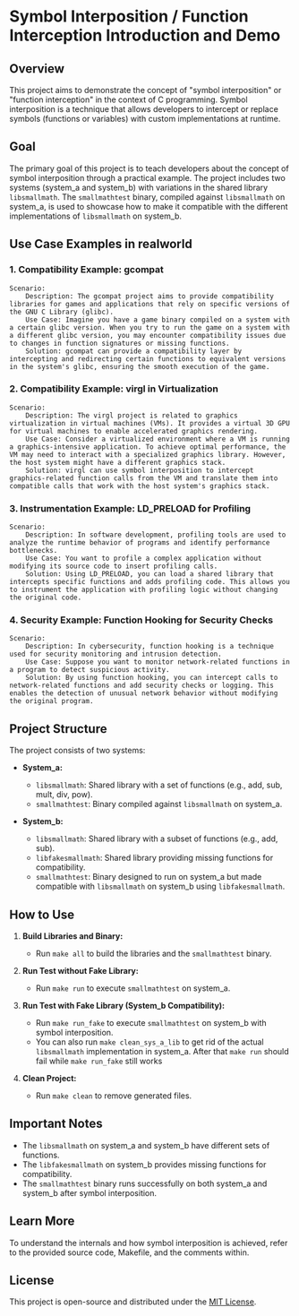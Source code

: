 # Symbol Interposition / Function Interception Introduction and Demo

## Overview

This project aims to demonstrate the concept of "symbol interposition" or "function interception" in the context of C programming. Symbol interposition is a technique that allows developers to intercept or replace symbols (functions or variables) with custom implementations at runtime.

## Goal

The primary goal of this project is to teach developers about the concept of symbol interposition through a practical example. The project includes two systems (system_a and system_b) with variations in the shared library `libsmallmath`. The `smallmathtest` binary, compiled against `libsmallmath` on system_a, is used to showcase how to make it compatible with the different implementations of `libsmallmath` on system_b.

## Use Case Examples in realworld

### 1. Compatibility Example: gcompat

    Scenario:
        Description: The gcompat project aims to provide compatibility libraries for games and applications that rely on specific versions of the GNU C Library (glibc).
        Use Case: Imagine you have a game binary compiled on a system with a certain glibc version. When you try to run the game on a system with a different glibc version, you may encounter compatibility issues due to changes in function signatures or missing functions.
        Solution: gcompat can provide a compatibility layer by intercepting and redirecting certain functions to equivalent versions in the system's glibc, ensuring the smooth execution of the game.

### 2. Compatibility Example: virgl in Virtualization

    Scenario:
        Description: The virgl project is related to graphics virtualization in virtual machines (VMs). It provides a virtual 3D GPU for virtual machines to enable accelerated graphics rendering.
        Use Case: Consider a virtualized environment where a VM is running a graphics-intensive application. To achieve optimal performance, the VM may need to interact with a specialized graphics library. However, the host system might have a different graphics stack.
        Solution: virgl can use symbol interposition to intercept graphics-related function calls from the VM and translate them into compatible calls that work with the host system's graphics stack.

### 3. Instrumentation Example: LD_PRELOAD for Profiling

    Scenario:
        Description: In software development, profiling tools are used to analyze the runtime behavior of programs and identify performance bottlenecks.
        Use Case: You want to profile a complex application without modifying its source code to insert profiling calls.
        Solution: Using LD_PRELOAD, you can load a shared library that intercepts specific functions and adds profiling code. This allows you to instrument the application with profiling logic without changing the original code.

### 4. Security Example: Function Hooking for Security Checks

    Scenario:
        Description: In cybersecurity, function hooking is a technique used for security monitoring and intrusion detection.
        Use Case: Suppose you want to monitor network-related functions in a program to detect suspicious activity.
        Solution: By using function hooking, you can intercept calls to network-related functions and add security checks or logging. This enables the detection of unusual network behavior without modifying the original program.

## Project Structure

The project consists of two systems:

- **System_a:**
  - `libsmallmath`: Shared library with a set of functions (e.g., add, sub, mult, div, pow).
  - `smallmathtest`: Binary compiled against `libsmallmath` on system_a.

- **System_b:**
  - `libsmallmath`: Shared library with a subset of functions (e.g., add, sub).
  - `libfakesmallmath`: Shared library providing missing functions for compatibility.
  - `smallmathtest`: Binary designed to run on system_a but made compatible with `libsmallmath` on system_b using `libfakesmallmath`.

## How to Use

1. **Build Libraries and Binary:**
   - Run `make all` to build the libraries and the `smallmathtest` binary.

2. **Run Test without Fake Library:**
   - Run `make run` to execute `smallmathtest` on system_a.

3. **Run Test with Fake Library (System_b Compatibility):**
   - Run `make run_fake` to execute `smallmathtest` on system_b with symbol interposition.
   - You can also run `make clean_sys_a_lib` to get rid of the actual `libsmallmath` implementation in system_a. After that `make run` should fail while `make run_fake` still works

4. **Clean Project:**
   - Run `make clean` to remove generated files.

## Important Notes

- The `libsmallmath` on system_a and system_b have different sets of functions.
- The `libfakesmallmath` on system_b provides missing functions for compatibility.
- The `smallmathtest` binary runs successfully on both system_a and system_b after symbol interposition.

## Learn More

To understand the internals and how symbol interposition is achieved, refer to the provided source code, Makefile, and the comments within.

## License

This project is open-source and distributed under the [MIT License](LICENSE).
